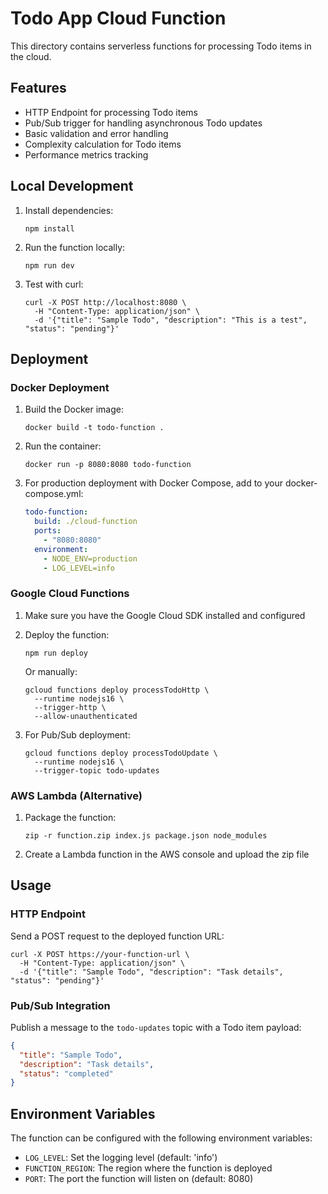 # Todo App Cloud Function

This directory contains serverless functions for processing Todo items in the cloud.

## Features

- HTTP Endpoint for processing Todo items
- Pub/Sub trigger for handling asynchronous Todo updates
- Basic validation and error handling
- Complexity calculation for Todo items
- Performance metrics tracking

## Local Development

1. Install dependencies:
   ```
   npm install
   ```

2. Run the function locally:
   ```
   npm run dev
   ```

3. Test with curl:
   ```
   curl -X POST http://localhost:8080 \
     -H "Content-Type: application/json" \
     -d '{"title": "Sample Todo", "description": "This is a test", "status": "pending"}'
   ```

## Deployment

### Docker Deployment

1. Build the Docker image:
   ```
   docker build -t todo-function .
   ```

2. Run the container:
   ```
   docker run -p 8080:8080 todo-function
   ```

3. For production deployment with Docker Compose, add to your docker-compose.yml:
   ```yaml
   todo-function:
     build: ./cloud-function
     ports:
       - "8080:8080"
     environment:
       - NODE_ENV=production
       - LOG_LEVEL=info
   ```

### Google Cloud Functions

1. Make sure you have the Google Cloud SDK installed and configured

2. Deploy the function:
   ```
   npm run deploy
   ```
   
   Or manually:
   ```
   gcloud functions deploy processTodoHttp \
     --runtime nodejs16 \
     --trigger-http \
     --allow-unauthenticated
   ```

3. For Pub/Sub deployment:
   ```
   gcloud functions deploy processTodoUpdate \
     --runtime nodejs16 \
     --trigger-topic todo-updates
   ```

### AWS Lambda (Alternative)

1. Package the function:
   ```
   zip -r function.zip index.js package.json node_modules
   ```

2. Create a Lambda function in the AWS console and upload the zip file

## Usage

### HTTP Endpoint

Send a POST request to the deployed function URL:

```
curl -X POST https://your-function-url \
  -H "Content-Type: application/json" \
  -d '{"title": "Sample Todo", "description": "Task details", "status": "pending"}'
```

### Pub/Sub Integration

Publish a message to the `todo-updates` topic with a Todo item payload:

```json
{
  "title": "Sample Todo",
  "description": "Task details",
  "status": "completed"
}
```

## Environment Variables

The function can be configured with the following environment variables:

- `LOG_LEVEL`: Set the logging level (default: 'info')
- `FUNCTION_REGION`: The region where the function is deployed
- `PORT`: The port the function will listen on (default: 8080) 